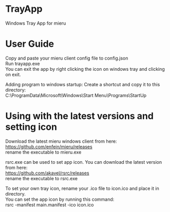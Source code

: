 # TrayApp
Windows Tray App for mieru  

# User Guide
Copy and paste your mieru client config file to config.json  
Run trayapp.exe  
You can exit the app by right clicking the icon on windows tray and clicking on exit.  
  
Adding program to windows startup: Create a shortcut and copy it to this directory:  
C:\ProgramData\Microsoft\Windows\Start Menu\Programs\StartUp  

# Using with the latest versions and setting icon
Download the latest mieru windows client from here:  
https://github.com/enfein/mieru/releases  
rename the executable to mieru.exe  

rsrc.exe can be used to set app icon. You can download the latest version from here:  
https://github.com/akavel/rsrc/releases  
rename the executable to rsrc.exe  

To set your own tray icon, rename your .ico file to icon.ico and place it in directory.  
You can set the app icon by running this command:  
rsrc -manifest main.manifest -ico icon.ico  
